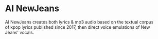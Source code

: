 # AI NewJeans

AI NewJeans creates both lyrics & mp3 audio based on the textual corpus of kpop lyrics published since 2017, then direct voice emulations of New Jeans' vocals. 
